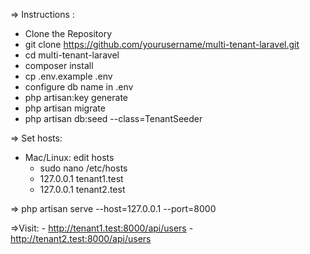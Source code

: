 => Instructions : 
- Clone the Repository
- git clone https://github.com/yourusername/multi-tenant-laravel.git
- cd multi-tenant-laravel
- composer install
- cp .env.example .env
- configure db name in .env
- php artisan:key generate
- php artisan migrate
- php artisan db:seed --class=TenantSeeder


=> Set hosts:
- Mac/Linux: edit hosts
    - sudo nano /etc/hosts
    - 127.0.0.1 tenant1.test
    - 127.0.0.1 tenant2.test

=> php artisan serve --host=127.0.0.1 --port=8000

=>Visit:
    - http://tenant1.test:8000/api/users
    - http://tenant2.test:8000/api/users


